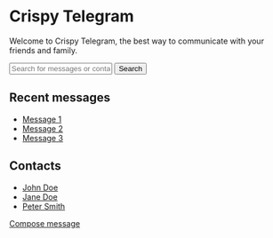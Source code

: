 <!DOCTYPE html>
<html>
<head>
  <title>Crispy Telegram</title>
</head>
<body>
  <h1>Crispy Telegram</h1>
  <p>Welcome to Crispy Telegram, the best way to communicate with your friends and family.</p>

  <input type="text" id="search" placeholder="Search for messages or contacts">
  <button type="submit">Search</button>

  <h2>Recent messages</h2>
  <ul id="recent-messages">
    <li><a href="/messages/1234567890">Message 1</a></li>
    <li><a href="/messages/9876543210">Message 2</a></li>
    <li><a href="/messages/0123456789">Message 3</a></li>
  </ul>

  <h2>Contacts</h2>
  <ul id="contacts">
    <li><a href="/contacts/1234567890">John Doe</a></li>
    <li><a href="/contacts/9876543210">Jane Doe</a></li>
    <li><a href="/contacts/0123456789">Peter Smith</a></li>
  </ul>

  <a href="/messages/compose">Compose message</a>
</body>
</html>
